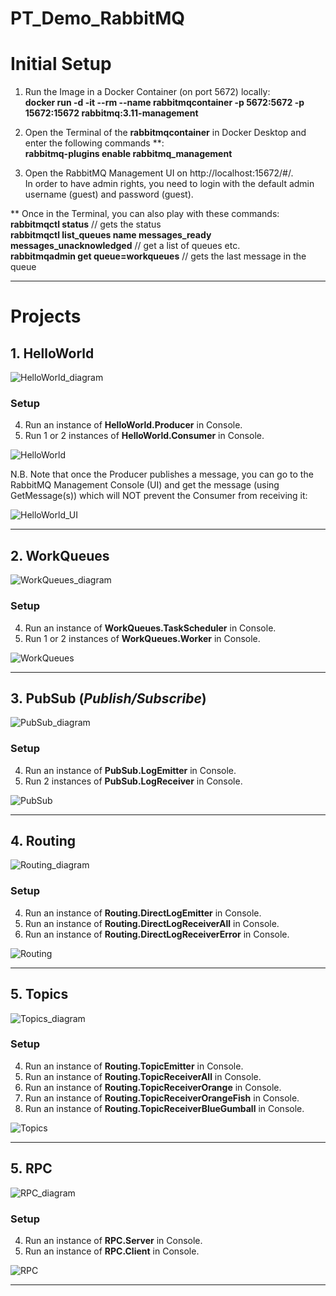 # PT_Demo_RabbitMQ

# Initial Setup

1. Run the Image in a Docker Container (on port 5672) locally:  
**docker run -d -it --rm --name rabbitmqcontainer -p 5672:5672 -p 15672:15672 rabbitmq:3.11-management**

2. Open the Terminal of the **rabbitmqcontainer** in Docker Desktop and enter the following commands **:  
**rabbitmq-plugins enable rabbitmq_management**

3. Open the RabbitMQ Management UI on http://localhost:15672/#/.  
In order to have admin rights, you need to login with the default admin username (guest) and password (guest).

** Once in the Terminal, you can also play with these commands:  
**rabbitmqctl status** // gets the status  
**rabbitmqctl list_queues name messages_ready messages_unacknowledged** // get a list of queues etc.  
**rabbitmqadmin get queue=workqueues**  // gets the last message in the queue

---

# Projects

## 1. HelloWorld

![HelloWorld_diagram](res/HelloWorld_diagram.png)

### Setup
4. Run an instance of **HelloWorld.Producer** in Console.
5. Run 1 or 2 instances of **HelloWorld.Consumer** in Console.

![HelloWorld](res/HelloWorld.png)

N.B. Note that once the Producer publishes a message, you can go to the RabbitMQ Management Console (UI) and get the message (using GetMessage(s)) which will NOT prevent the Consumer from receiving it:

![HelloWorld_UI](res/HelloWorld_UI.png)

---

## 2. WorkQueues

![WorkQueues_diagram](res/WorkQueues_diagram.png)

### Setup
4. Run an instance of **WorkQueues.TaskScheduler** in Console.
5. Run 1 or 2 instances of **WorkQueues.Worker** in Console.

![WorkQueues](res/WorkQueues.png)

---

## 3. PubSub (*Publish/Subscribe*)

![PubSub_diagram](res/PubSub_diagram.png)

### Setup
4. Run an instance of **PubSub.LogEmitter** in Console.
5. Run 2 instances of **PubSub.LogReceiver** in Console.

![PubSub](res/PubSub.png)

---

## 4. Routing

![Routing_diagram](res/Routing_diagram.png)

### Setup
4. Run an instance of **Routing.DirectLogEmitter** in Console.
5. Run an instance of **Routing.DirectLogReceiverAll** in Console.
6. Run an instance of **Routing.DirectLogReceiverError** in Console.

![Routing](res/Routing.png)

---

## 5. Topics

![Topics_diagram](res/Topics_diagram.png)

### Setup
4. Run an instance of **Routing.TopicEmitter** in Console.
5. Run an instance of **Routing.TopicReceiverAll** in Console.
6. Run an instance of **Routing.TopicReceiverOrange** in Console.
7. Run an instance of **Routing.TopicReceiverOrangeFish** in Console.
8. Run an instance of **Routing.TopicReceiverBlueGumball** in Console.

![Topics](res/Topics.png)

---

## 5. RPC

![RPC_diagram](res/RPC_diagram.png)

### Setup
4. Run an instance of **RPC.Server** in Console.
5. Run an instance of **RPC.Client** in Console.

![RPC](res/RPC.png)

---